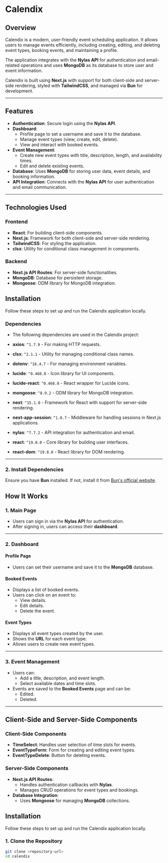 # **Calendix**

## **Overview**
Calendix is a modern, user-friendly event scheduling application. It allows users to manage events efficiently, including creating, editing, and deleting event types, booking events, and maintaining a profile.

The application integrates with the **Nylas API** for authentication and email-related operations and uses **MongoDB** as its database to store user and event information.

Calendix is built using **Next.js** with support for both client-side and server-side rendering, styled with **TailwindCSS**, and managed via **Bun** for development.

---

## **Features**
- **Authentication**: Secure login using the **Nylas API**.
- **Dashboard**:
  - Profile page to set a username and save it to the database.
  - Manage event types (view, create, edit, delete).
  - View and interact with booked events.
- **Event Management**:
  - Create new event types with title, description, length, and availability times.
  - Edit and delete existing events.
- **Database**: Uses **MongoDB** for storing user data, event details, and booking information.
- **API Integration**: Connects with the **Nylas API** for user authentication and email communication.

---

## **Technologies Used**

### **Frontend**
- **React**: For building client-side components.
- **Next.js**: Framework for both client-side and server-side rendering.
- **TailwindCSS**: For styling the application.
- **clsx**: Utility for conditional class management in components.

### **Backend**
- **Next.js API Routes**: For server-side functionalities.
- **MongoDB**: Database for persistent storage.
- **Mongoose**: ODM library for MongoDB integration.

## **Installation**

Follow these steps to set up and run the Calendix application locally.

### **Dependencies**

- The following dependencies are used in the Calendix project:

- **axios**: `^1.7.9` - For making HTTP requests.
- **clsx**: `^2.1.1` - Utility for managing conditional class names.
- **dotenv**: `^16.4.7` - For managing environment variables.
- **lucide**: `^0.468.0` - Icon library for UI components.
- **lucide-react**: `^0.468.0` - React wrapper for Lucide icons.
- **mongoose**: `^8.9.2` - ODM library for MongoDB integration.
- **next**: `^15.1.0` - Framework for React with support for server-side rendering.
- **next-app-session**: `^1.0.7` - Middleware for handling sessions in Next.js applications.
- **nylas**: `^7.7.2` - API integration for authentication and email.
- **react**: `^19.0.0` - Core library for building user interfaces.
- **react-dom**: `^19.0.0` - React library for DOM rendering.

---

### **2. Install Dependencies**
Ensure you have **Bun** installed. If not, install it from [Bun's official website](https://bun.sh/).

## **How It Works**

### **1. Main Page**
- Users can sign in via the **Nylas API** for authentication.
- After signing in, users can access their **dashboard**.

---

### **2. Dashboard**
#### **Profile Page**
- Users can set their username and save it to the **MongoDB** database.

#### **Booked Events**
- Displays a list of booked events.
- Users can click on an event to:
  - View details.
  - Edit details.
  - Delete the event.

#### **Event Types**
- Displays all event types created by the user.
- Shows the **URL** for each event type.
- Allows users to create new event types.

---

### **3. Event Management**
- Users can:
  - Add a title, description, and event length.
  - Select available dates and time slots.
- Events are saved to the **Booked Events** page and can be:
  - Edited.
  - Deleted.

---

## **Client-Side and Server-Side Components**

### **Client-Side Components**
- **TimeSelect**: Handles user selection of time slots for events.
- **EventTypeForm**: Form for creating and editing event types.
- **EventTypeDelete**: Button for deleting events.

### **Server-Side Components**
- **Next.js API Routes**:
  - Handles authentication callbacks with **Nylas**.
  - Manages CRUD operations for event types and bookings.
- **Database Integration**:
  - Uses **Mongoose** for managing **MongoDB** collections.


## **Installation**

Follow these steps to set up and run the Calendix application locally.

### **1. Clone the Repository**
```bash
git clone <repository-url>
cd calendix





